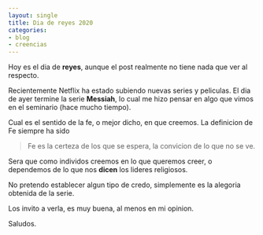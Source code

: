 ```yaml
---
layout: single
title: Dia de reyes 2020
categories:
- blog
- creencias
---
```


Hoy es el dia de **reyes**, aunque el post realmente no tiene nada que ver al respecto.

Recientemente Netflix ha estado subiendo nuevas series y peliculas.  El dia de ayer termine la serie __Messiah__, 
lo cual me hizo pensar en algo que vimos en el seminario (hace mucho tiempo).

Cual es el sentido de la fe, o mejor dicho, en que creemos.  La definicion de Fe siempre ha sido 

> Fe es la certeza de los que se espera, la convicion de lo que no se ve.

Sera que como individos creemos en lo que queremos creer, o dependemos de lo que nos **dicen** los lideres religiosos.

No pretendo establecer algun tipo de credo, simplemente es la alegoria obtenida de la serie.

Los invito a verla, es muy buena, al menos en mi opinion.

Saludos.
